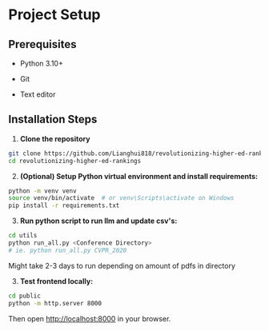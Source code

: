 # Project Setup

## Prerequisites

- Python 3.10+

- Git

- Text editor 


## Installation Steps


1. **Clone the repository**

```bash
git clone https://github.com/Lianghui818/revolutionizing-higher-ed-rankings.git
cd revolutionizing-higher-ed-rankings
```
2. **(Optional) Setup Python virtual environment and install requirements:**

```bash
python -m venv venv
source venv/bin/activate  # or venv\Scripts\activate on Windows
pip install -r requirements.txt
```
3. **Run python script to run llm and update csv's:**
```bash
cd utils
python run_all.py <Conference Directory>
# ie. python run_all.py CVPR_2020
```
Might take 2-3 days to run depending on amount of pdfs in directory

3. **Test frontend locally:**
```bash
cd public
python -m http.server 8000
```
Then open [http://localhost:8000](http://localhost:8000) in your browser.
